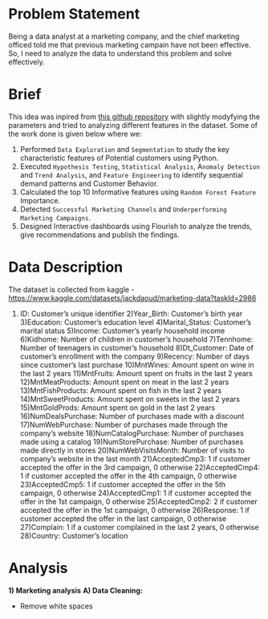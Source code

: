 
# Problem Statement
Being a data analyst at a marketing company, and the chief marketing officed told me that previous marketing campain have not been effective. So, I need to analyze the data to understand this problem and solve effectively.

# Brief
This idea was inpired from [this github repository](https://github.com/adiag321/CRM-Analysis-for-Marketing-data) with slightly modyfying the parameters and tried to analyzing different features in the dataset. Some of the work done is given below where we: 
1) Performed `Data Exploration` and `Segmentation` to study the key characteristic features of Potential customers using Python.
2) Executed `Hypothesis Testing`, `Statistical Analysis`, A`nomaly Detection` and `Trend Analysis`, and `Feature Engineering` to identify sequential demand patterns and Customer Behavior.
3) Calculated the top 10 Informative features using `Random Forest Feature` Importance.
4) Detected `Successful Marketing Channels` and `Underperforming Marketing Campaigns`.
5) Designed Interactive dashboards using Flourish to analyze the trends, give recommendations and publish the findings.

# Data Description
The dataset is collected from kaggle - https://www.kaggle.com/datasets/jackdaoud/marketing-data?taskId=2986

1. ID: Customer’s unique identifier
2)Year_Birth: Customer’s birth year
3)Education: Customer’s education level
4)Marital_Status: Customer’s marital status
5)Income: Customer’s yearly household income
6)Kidhome: Number of children in customer’s household
7)Tennhome: Number of teenagers in customer’s household
8)Dt_Customer: Date of customer’s enrollment with the company
9)Recency: Number of days since customer’s last purchase
10)MntWines: Amount spent on wine in the last 2 years
11)MntFruits: Amount spent on fruits in the last 2 years
12)MntMeatProducts: Amount spent on meat in the last 2 years
13)MntFishProducts: Amount spent on fish in the last 2 years
14)MntSweetProducts: Amount spent on sweets in the last 2 years
15)MntGoldProds: Amount spent on gold in the last 2 years
16)NumDealsPurchase: Number of purchases made with a discount
17)NumWebPurchase: Number of purchases made through the company’s website
18)NumCatalogPurchase: Number of purchases made using a catalog
19)NumStorePurchase: Number of purchases made directly in stores
20)NumWebVisitsMonth: Number of visits to company’s website in the last month
21)AcceptedCmp3: 1 if customer accepted the offer in the 3rd campaign, 0 otherwise
22)AcceptedCmp4: 1 if customer accepted the offer in the 4th campaign, 0 otherwise
23)AcceptedCmp5: 1 if customer accepted the offer in the 5th campaign, 0 otherwise
24)AcceptedCmp1: 1 if customer accepted the offer in the 1st campaign, 0 otherwise
25)AcceptedCmp2: 2 if customer accepted the offer in the 1st campaign, 0 otherwise
26)Response: 1 if customer accepted the offer in the last campaign, 0 otherwise
27)Complain: 1 if a customer complained in the last 2 years, 0 otherwise
28)Country: Customer’s location

# Analysis
**1) Marketing analysis**
**A) Data Cleaning:**
- Remove white spaces 